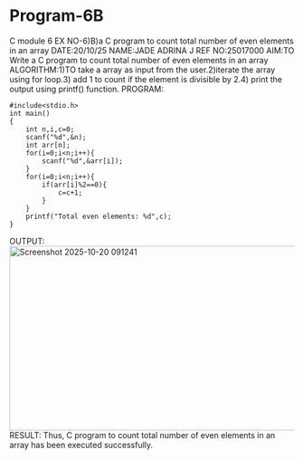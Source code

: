 # Program-6B
C module 6
EX NO-6)B)a C program to count total number of even elements in an array 
DATE:20/10/25
NAME:JADE ADRINA J
REF NO:25017000
AIM:TO Write a C program to count total number of even elements in an array 
ALGORITHM:1)TO take a array as input from the user.2)iterate the array using for loop.3) add 1 to count if the element is divisible by 2.4) print the output using printf() function.
PROGRAM:
```
#include<stdio.h>
int main()
{
    int n,i,c=0;
    scanf("%d",&n);
    int arr[n];
    for(i=0;i<n;i++){
        scanf("%d",&arr[i]);
    }
    for(i=0;i<n;i++){
        if(arr[i]%2==0){
            c=c+1;
        }
    }
    printf("Total even elements: %d",c);
}
```
OUTPUT:
<img width="824" height="326" alt="Screenshot 2025-10-20 091241" src="https://github.com/user-attachments/assets/ba053fde-d869-406f-957f-2025a71d65a1" />
RESULT:
Thus, C program to count total number of even elements in an array has been executed successfully.

